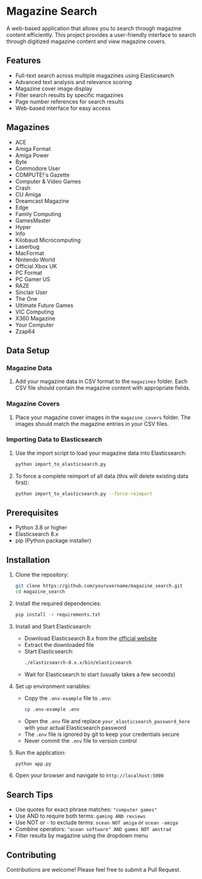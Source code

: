 # Magazine Search

A web-based application that allows you to search through magazine content efficiently. This project provides a user-friendly interface to search through digitized magazine content and view magazine covers.

## Features

- Full-text search across multiple magazines using Elasticsearch
- Advanced text analysis and relevance scoring
- Magazine cover image display
- Filter search results by specific magazines
- Page number references for search results
- Web-based interface for easy access

## Magazines

- ACE
- Amiga Format
- Amiga Power
- Byte
- Commodore User
- COMPUTE!'s Gazette
- Computer & Video Games
- Crash
- CU Amiga
- Dreamcast Magazine
- Edge
- Family Computing
- GamesMaster
- Hyper
- Info
- Kilobaud Microcomputing
- Laserbug
- MacFormat
- Nintendo World
- Official Xbox UK
- PC Format
- PC Gamer US
- RAZE
- Sinclair User
- The One
- Ultimate Future Games
- VIC Computing
- X360 Magazine
- Your Computer
- Zzap64

## Data Setup

### Magazine Data
1. Add your magazine data in CSV format to the `magazines` folder. Each CSV file should contain the magazine content with appropriate fields.

### Magazine Covers
1. Place your magazine cover images in the `magazine_covers` folder. The images should match the magazine entries in your CSV files.

### Importing Data to Elasticsearch
1. Use the import script to load your magazine data into Elasticsearch:
   ```bash
   python import_to_elasticsearch.py
   ```
2. To force a complete reimport of all data (this will delete existing data first):
   ```bash
   python import_to_elasticsearch.py --force-reimport
   ```

## Prerequisites

- Python 3.8 or higher
- Elasticsearch 8.x
- pip (Python package installer)

## Installation

1. Clone the repository:

   ```bash
   git clone https://github.com/yourusername/magazine_search.git
   cd magazine_search
   ```

2. Install the required dependencies:

   ```bash
   pip install -r requirements.txt
   ```

3. Install and Start Elasticsearch:

   - Download Elasticsearch 8.x from the [official website](https://www.elastic.co/downloads/elasticsearch)
   - Extract the downloaded file
   - Start Elasticsearch:
     ```bash
     ./elasticsearch-8.x.x/bin/elasticsearch
     ```
   - Wait for Elasticsearch to start (usually takes a few seconds)

4. Set up environment variables:

   - Copy the `.env-example` file to `.env`:
     ```bash
     cp .env-example .env
     ```
   - Open the `.env` file and replace `your_elasticsearch_password_here` with your actual Elasticsearch password
   - The `.env` file is ignored by git to keep your credentials secure
   - Never commit the `.env` file to version control

5. Run the application:

   ```bash
   python app.py
   ```

6. Open your browser and navigate to `http://localhost:5000`

## Search Tips

- Use quotes for exact phrase matches: `"computer games"`
- Use AND to require both terms: `gaming AND reviews`
- Use NOT or - to exclude terms: `ocean NOT amiga` or `ocean -amiga`
- Combine operators: `"ocean software" AND games NOT amstrad`
- Filter results by magazine using the dropdown menu

## Contributing

Contributions are welcome! Please feel free to submit a Pull Request.
